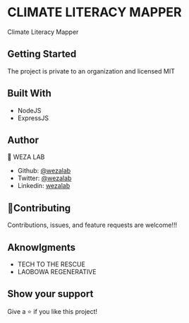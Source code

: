 # CLIMATE LITERACY MAPPER

Climate Literacy Mapper

## Getting Started

The project is private to an organization and licensed MIT

## Built With

- NodeJS
- ExpressJS

## Author

👤 WEZA LAB

- Github: [@wezalab]()
- Twitter: [@wezalab]()
- Linkedin: [wezalab]()

## 🤝Contributing

Contributions, issues, and feature requests are welcome!!!

## Aknowlgments

- TECH TO THE RESCUE
- LAOBOWA REGENERATIVE

## Show your support

Give a ⭐️ if you like this project!
